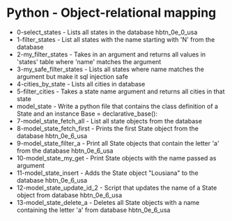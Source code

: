 # Python - Object-relational mapping

- 0-select_states - Lists all states in the database hbtn_0e_0_usa
- 1-filter_states - List all states with the name starting with 'N' from the database
- 2-my_filter_states - Takes in an argument and returns all values in 'states' table where 'name' matches the argument
- 3-my_safe_filter_states - Lists all states where name matches the argument but make it sql injection safe
- 4-cities_by_state - Lists all cities in database
- 5-filter_cities - Takes a state name argument and returns all cities in that state
- model_state - Write a python file that contains the class definition of a State and an instance Base = declarative_base():
- 7-model_state_fetch_all - List all state objects from the database
- 8-model_state_fetch_first - Prints the first State object from the database hbtn_0e_6_usa
- 9-model_state_filter_a - Print all State objects that contain the letter 'a' from the database hbtn_0e_6_usa
- 10-model_state_my_get - Print State objects with the name passed as argument
- 11-model_state_insert - Adds the State object "Lousiana" to the database hbtn_0e_6_usa
- 12-model_state_update_id_2 - Script that updates the name of a State object from database hbtn_0e_6_usa
- 13-model_state_delete_a - Deletes all State objects with a name containing the letter 'a' from database hbtn_0e_6_usa
